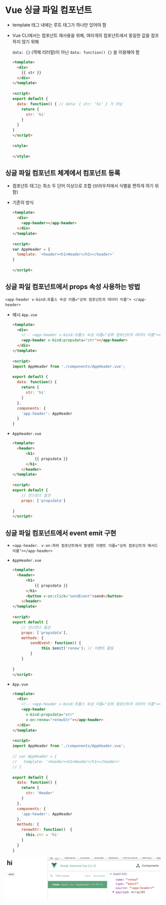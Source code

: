 # Vue 싱글 파일 컴포넌트

- template 태그 내에는 루트 태그가 하나만 있어야 함

- Vue CLI에서는 컴포넌트 재사용을 위해, 여러개의 컴포넌트에서 동일한 값을 참조하지 않기 위해

  `data: {}` (객체 리터럴)이 아닌 `data: function() {}` 을 이용해야 함

  ```html
  <template>
    <div>
      {{ str }}
    </div>
  </template>

  <script>
  export default {
    data: function() { // data: { str: 'hi' } 가 아님
      return {
        str: 'hi'
      }
    }
  }
  </script>

  <style>
  
  </style>
  ```



## 싱글 파일 컴포넌트 체계에서 컴포넌트 등록

- 컴포넌트 태그는 최소 두 단어 이상으로 조합 (브라우저에서 식별을 편하게 하기 위함)

- 기존의 방식

  ```html
  <template>
    <div>
      <app-header></app-header>
    </div>
  </template>

  <script>
  var AppHeader = {
    template: '<header><h1>Header</h1></header>'
  }

  </script>
  ```



## 싱글 파일 컴포넌트에서 props 속성 사용하는 방법

`<app-header v-bind:프롭스 속성 이름="상위 컴포넌트의 데이터 이름"> </app-header>`

- 예시 `App.vue`

  ```html
  <template>
    <div>
      <!-- <app-header v-bind:프롭스 속성 이름="상위 컴포넌트의 데이터 이름"></app-header> -->
      <app-header v-bind:propsdata="str"></app-header>
    </div>
  </template>

  <script>
  import AppHeader from './components/AppHeader.vue';

  export default {
    data: function() {
      return {
        str: 'hi'
      }
    },
    components: {
      'app-header': AppHeader
    }
  }
  ```

- `AppHeader.vue`

  ```html
  <template>
    <header>
        <h1>
            {{ propsdata }}
        </h1>
      </header>
  </template>

  <script>
  export default {
      // 인스턴스 옵션
      props: ['propsdata']

  }
  </script>
  ```



##  싱글 파일 컴포넌트에서 event emit 구현

- `<app-header. v-on:하위 컴포넌트에서 발생한 이벤트 이름="상위 컴포넌트의 메서드 이름"></app-header>`

- `AppHeader.vue`

  ```html
  <template>
    <header>
        <h1>
            {{ propsdata }}
        </h1>
        <button v-on:click="sendEvent">send</button>
      </header>
  </template>

  <script>
  export default {
      // 인스턴스 옵션
      props: ['propsdata'],
      methods: {
          sendEvent: function() {
               this.$emit('renew'); // 이벤트 올림
          }
      }

  }
  </script>
  ```

- `App.vue`

  ```html
  <template>
    <div>
      <!-- <app-header v-bind:프롭스 속성 이름="상위 컴포넌트의 데이터 이름"></app-header> -->
      <app-header
        v-bind:propsdata="str"
        v-on:renew="renewStr"></app-header>
    </div>
  </template>

  <script>
  import AppHeader from './components/AppHeader.vue';

  // var AppHeader = {
  //   template: '<header><h1>Header</h1></header>'
  // }

  export default {
    data: function() {
      return {
        str: 'Header'
      }
    },
    components: {
      'app-header': AppHeader
    },
    methods: {
      renewStr: function()  {
        this.str = 'hi'
      }
    }
  }
  ```

![image-20191016210155084](../image/8_9_event_emit.png)
